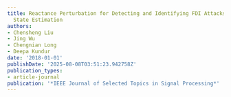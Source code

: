 ```yaml
---
title: Reactance Perturbation for Detecting and Identifying FDI Attacks in Power System
  State Estimation
authors:
- Chensheng Liu
- Jing Wu
- Chengnian Long
- Deepa Kundur
date: '2018-01-01'
publishDate: '2025-08-08T03:51:23.942758Z'
publication_types:
- article-journal
publication: '*IEEE Journal of Selected Topics in Signal Processing*'
---
```

